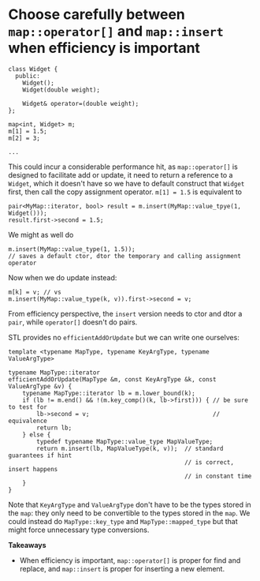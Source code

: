 # Choose carefully between `map::operator[]` and `map::insert` when efficiency is important

```
class Widget {
  public:
    Widget();
    Widget(double weight);

    Widget& operator=(double weight);
};

map<int, Widget> m;
m[1] = 1.5;
m[2] = 3;

...
```
This could incur a considerable performance hit, as `map::operator[]` is designed to facilitate add or update, it need to return a reference to a `Widget`, which it doesn't have so we have to default construct that `Widget` first, then call the copy assignment operator.
`m[1] = 1.5` is equivalent to
```
pair<MyMap::iterator, bool> result = m.insert(MyMap::value_tpye(1, Widget()));
result.first->second = 1.5;
```
We might as well do
```
m.insert(MyMap::value_type(1, 1.5));
// saves a default ctor, dtor the temporary and calling assignment operator
```

Now when we do update instead:
```
m[k] = v; // vs
m.insert(MyMap::value_type(k, v)).first->second = v;
```
From efficiency perspective, the `insert` version needs to ctor and dtor a `pair`, while `operator[]` doesn't do pairs.

STL provides no `efficientAddOrUpdate` but we can write one ourselves:
```
template <typename MapType, typename KeyArgType, typename ValueArgType>

typename MapType::iterator
efficientAddOrUpdate(MapType &m, const KeyArgType &k, const ValueArgType &v) {
    typename MapType::iterator lb = m.lower_bound(k);
    if (lb != m.end() && !(m.key_comp()(k, lb->first))) { // be sure to test for
        lb->second = v;                                   // equivalence
        return lb;
    } else {
        typedef typename MapType::value_type MapValueType;
        return m.insert(lb, MapValueType(k, v));  // standard guarantees if hint
                                                  // is correct, insert happens
                                                  // in constant time
    }
}
```
Note that `KeyArgType` and `ValueArgType` don't have to be the types stored in the `map`: they only need to be convertible to the types stored in the `map`.
We could instead do `MapType::key_type` and `MapType::mapped_type` but that might force unnecessary type conversions.

**Takeaways**
* When efficiency is important, `map::operator[]` is proper for find and replace, and `map::insert` is proper for inserting a new element.
